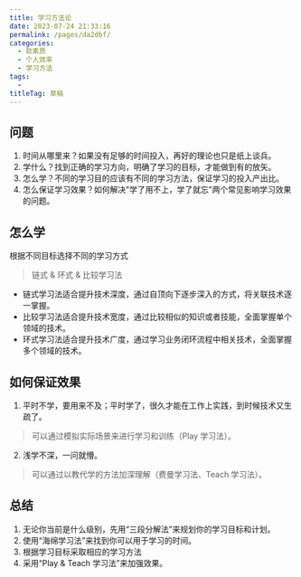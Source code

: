 ```yaml
---
title: 学习方法论
date: 2023-07-24 21:33:16
permalink: /pages/da2dbf/
categories: 
  - 软素质
  - 个人效率
  - 学习方法
tags: 
  - 
titleTag: 草稿
---
```


## 问题
1.  时间从哪里来？如果没有足够的时间投入，再好的理论也只是纸上谈兵。
2.  学什么？找到正确的学习方向，明确了学习的目标，才能做到有的放矢。
3.  怎么学？不同的学习目的应该有不同的学习方法，保证学习的投入产出比。
4.  怎么保证学习效果？如何解决"学了用不上，学了就忘"两个常见影响学习效果的问题。

## 怎么学
根据不同目标选择不同的学习方式
> 链式 & 环式 & 比较学习法

- 链式学习法适合提升技术深度，通过自顶向下逐步深入的方式，将关联技术逐一掌握。
- 比较学习法适合提升技术宽度，通过比较相似的知识或者技能，全面掌握单个领域的技术。
- 环式学习法适合提升技术广度，通过学习业务闭环流程中相关技术，全面掌握多个领域的技术。

## 如何保证效果
1. 平时不学，要用来不及；平时学了，很久才能在工作上实践，到时候技术又生疏了。
> 可以通过模拟实际场景来进行学习和训练（Play 学习法）。
2. 浅学不深，一问就懵。
> 可以通过以教代学的方法加深理解（费曼学习法、Teach 学习法）。


## 总结
1. 无论你当前是什么级别，先用“三段分解法”来规划你的学习目标和计划。
2. 使用“海绵学习法”来找到你可以用于学习的时间。
3. 根据学习目标采取相应的学习方法
4. 采用“Play & Teach 学习法”来加强效果。
